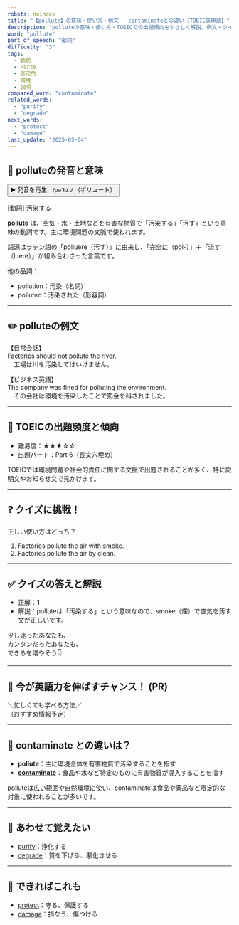 ```yaml
---
robots: noindex
title: "【pollute】の意味・使い方・例文 ― contaminateとの違い【TOEIC英単語】"
description: "polluteの意味・使い方・TOEICでの出題傾向をやさしく解説。例文・クイズ付きでcontaminateとの違いもわかりやすく学べます。"
word: "pollute"
part_of_speech: "動詞"
difficulty: "3"
tags:
  - 動詞
  - Part6
  - 否定的
  - 環境
  - 説明
compared_word: "contaminate"
related_words:
  - "purify"
  - "degrade"
next_words:
  - "protect"
  - "damage"
last_update: "2025-05-04"
---
```


## 🔰 polluteの発音と意味

<button class="play-audio" onclick="playTTS('pollute')">
  <span class="play-audio-main">
    ▶️ 発音を再生　/pəˈluːt/
  </span>
  <span class="play-audio-sub">
    （ポリュート）
  </span>
</button>

[動詞] 汚染する

**pollute** は、空気・水・土地などを有害な物質で「汚染する」「汚す」という意味の動詞です。主に環境問題の文脈で使われます。

語源はラテン語の「polluere（汚す）」に由来し、「完全に（pol-）」＋「流す（luere）」が組み合わさった言葉です。

他の品詞：  
- pollution：汚染（名詞）
- polluted：汚染された（形容詞）

---

## ✏️ polluteの例文

【日常会話】  
Factories should not pollute the river.  
　工場は川を汚染してはいけません。

【ビジネス英語】  
The company was fined for polluting the environment.  
　その会社は環境を汚染したことで罰金を科されました。

---

## 🎯 TOEICの出題頻度と傾向

- 難易度：★★★☆☆
- 出題パート：Part 6（長文穴埋め）

TOEICでは環境問題や社会的責任に関する文脈で出題されることが多く、特に説明文やお知らせ文で見かけます。

---

## ❓ クイズに挑戦！

正しい使い方はどっち？

1. Factories pollute the air with smoke.  
2. Factories pollute the air by clean.

---

## ✅ クイズの答えと解説

- 正解：**1**
- 解説：polluteは「汚染する」という意味なので、smoke（煙）で空気を汚す文が正しいです。

少し迷ったあなたも、  
カンタンだったあなたも、  
できるを増やそう👇️

---

## 🚀 今が英語力を伸ばすチャンス！ (PR)

<div class="info-center">
＼忙しくても学べる方法／<br>  
（おすすめ情報予定）
</div>

---

## 🤔  contaminate との違いは？

- **pollute**：主に環境全体を有害物質で汚染することを指す
- **[contaminate](/contaminate)**：食品や水など特定のものに有害物質が混入することを指す

polluteは広い範囲や自然環境に使い、contaminateは食品や薬品など限定的な対象に使われることが多いです。

---

## 🧩 あわせて覚えたい

- [purify](/purify)：浄化する
- [degrade](/degrade)：質を下げる、悪化させる

---

## 📖 できればこれも

- [protect](/protect)：守る、保護する
- [damage](/damage)：損なう、傷つける

<!-- cvid: aid24_bid30 -->
